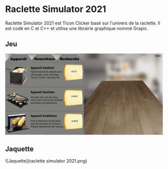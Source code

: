 # Raclette Simulator 2021

Raclette Simulator 2021 est Ticon Clicker basé sur l'univers de la raclette. 
Il est codé en C et C++ et utilise une librairie graphique nommé Grapic.


## Jeu
![GIF du Jeu](GIF-Raclette-Simulator.gif)

## Jaquette
![Jaquette](raclette simulator 2021.png)